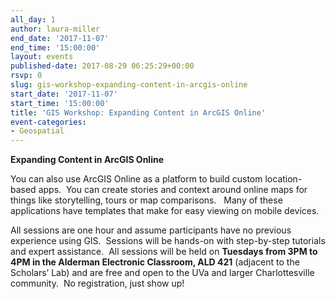 ```yaml
---
all_day: 1
author: laura-miller
end_date: '2017-11-07'
end_time: '15:00:00'
layout: events
published-date: 2017-08-29 06:25:29+00:00
rsvp: 0
slug: gis-workshop-expanding-content-in-arcgis-online
start_date: '2017-11-07'
start_time: '15:00:00'
title: 'GIS Workshop: Expanding Content in ArcGIS Online'
event-categories:
- Geospatial
---
```


**Expanding Content in ArcGIS Online**

You can also use ArcGIS Online as a platform to build custom location-based apps.  You can create stories and context around online maps for things like storytelling, tours or map comparisons.   Many of these applications have templates that make for easy viewing on mobile devices.

All sessions are one hour and assume participants have no previous experience using GIS.  Sessions will be hands-on with step-by-step tutorials and expert assistance.  All sessions will be held on **Tuesdays from 3PM to 4PM in the Alderman Electronic Classroom, ALD 421** (adjacent to the Scholars’ Lab) and are free and open to the UVa and larger Charlottesville community.  No registration, just show up!
